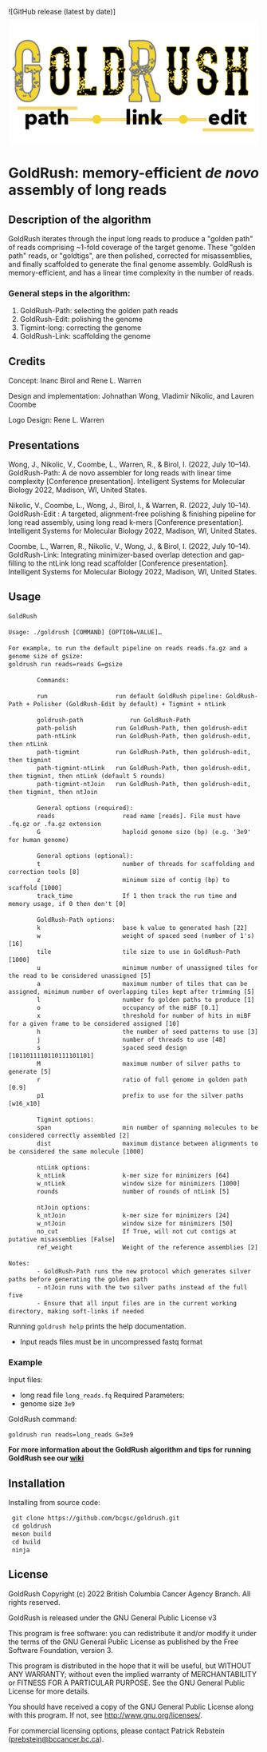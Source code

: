 ![GitHub release (latest by date)]


![Logo](https://github.com/bcgsc/GoldRush/blob/main/img/GoldRush-logo.png)

# GoldRush: memory-efficient _de novo_ assembly of long reads

## Description of the algorithm
GoldRush iterates through the input long reads to produce a "golden path" of reads comprising ~1-fold coverage of the target genome. These "golden path" reads, or "goldtigs", are then polished, corrected for misassemblies, and finally scaffolded to generate the final genome assembly. GoldRush is memory-efficient, and has a linear time complexity in the number of reads.


### General steps in the algorithm:
1. GoldRush-Path: selecting the golden path reads
2. GoldRush-Edit: polishing the genome
3. Tigmint-long: correcting the genome
4. GoldRush-Link: scaffolding the genome



## Credits
Concept: Inanc Birol and Rene L. Warren

Design and implementation: Johnathan Wong, Vladimir Nikolic, and Lauren Coombe

Logo Design: Rene L. Warren

## Presentations
Wong, J., Nikolic, V., Coombe, L., Warren, R., & Birol, I. (2022, July 10–14). GoldRush-Path: A de novo assembler for long reads with linear time complexity [Conference presentation]. Intelligent Systems for Molecular Biology 2022, Madison, WI, United States.  

Nikolic, V., Coombe, L., Wong, J., Birol, I., & Warren, R. (2022, July 10–14). GoldRush-Edit : A targeted, alignment-free polishing & finishing pipeline for long read assembly, using long read k-mers [Conference presentation]. Intelligent Systems for Molecular Biology 2022, Madison, WI, United States. 

Coombe, L., Warren, R., Nikolic, V., Wong, J., & Birol, I. (2022, July 10–14). GoldRush-Link: Integrating minimizer-based overlap detection and gap-filling to the ntLink long read scaffolder [Conference presentation]. Intelligent Systems for Molecular Biology 2022, Madison, WI, United States. 

## Usage
```
GoldRush

Usage: ./goldrush [COMMAND] [OPTION=VALUE]…

For example, to run the default pipeline on reads reads.fa.gz and a genome size of gsize:
goldrush run reads=reads G=gsize

        Commands:

        run                   run default GoldRush pipeline: GoldRush-Path + Polisher (GoldRush-Edit by default) + Tigmint + ntLink

        goldrush-path             run GoldRush-Path
        path-polish           run GoldRush-Path, then goldrush-edit
        path-ntLink           run GoldRush-Path, then goldrush-edit, then ntLink
        path-tigmint          run GoldRush-Path, then goldrush-edit, then tigmint
        path-tigmint-ntLink   run GoldRush-Path, then goldrush-edit, then tigmint, then ntLink (default 5 rounds)
        path-tigmint-ntJoin   run GoldRush-Path, then goldrush-edit, then tigmint, then ntJoin

        General options (required):
        reads                   read name [reads]. File must have .fq.gz or .fa.gz extension
        G                       haploid genome size (bp) (e.g. '3e9' for human genome)

        General options (optional):
        t                       number of threads for scaffolding and correction tools [8]
        z                       minimum size of contig (bp) to scaffold [1000]
        track_time              If 1 then track the run time and memory usage, if 0 then don't [0]

        GoldRush-Path options:
        k                       base k value to generated hash [22]
        w                       weight of spaced seed (number of 1's) [16]
        tile                    tile size to use in GoldRush-Path [1000]
        u                       minimum number of unassigned tiles for the read to be considered unassigned [5]
        a                       maximum number of tiles that can be assigned, minimum number of overlapping tiles kept after trimming [5]
        l                       number fo golden paths to produce [1]
        o                       occupancy of the miBF [0.1]
        x                       threshold for number of hits in miBF for a given frame to be considered assigned [10]
        h                       the number of seed patterns to use [3]
        j                       number of threads to use [48]
        s                       spaced seed design [1011011110110111101101]
        M                       maximum number of silver paths to generate [5]
        r                       ratio of full genome in golden path [0.9]
        p1                      prefix to use for the silver paths [w16_x10]

        Tigmint options:
        span                    min number of spanning molecules to be considered correctly assembled [2]
        dist                    maximum distance between alignments to be considered the same molecule [1000]

        ntLink options:
        k_ntLink                k-mer size for minimizers [64]
        w_ntLink                window size for minimizers [1000]
        rounds                  number of rounds of ntLink [5]

        ntJoin options:
        k_ntJoin                k-mer size for minimizers [24]
        w_ntJoin                window size for minimizers [50]
        no_cut                  If True, will not cut contigs at putative misassemblies [False]
        ref_weight              Weight of the reference assemblies [2]

Notes:
        - GoldRush-Path runs the new protocol which generates silver paths before generating the golden path
        - ntJoin runs with the two silver paths instead of the full five
        - Ensure that all input files are in the current working directory, making soft-links if needed
```

Running `goldrush help` prints the help documentation.

* Input reads files must be in uncompressed fastq format


### Example
Input files:
* long read file `long_reads.fq`
Required Parameters:
* genome size `3e9`

GoldRush command:
```
goldrush run reads=long_reads G=3e9
```

**For more information about the GoldRush algorithm and tips for running GoldRush see our [wiki](https://github.com/bcgsc/goldrush/wiki)** 

 ## Installation
  
 Installing from source code:
 ```
  git clone https://github.com/bcgsc/goldrush.git
  cd goldrush
  meson build
  cd build
  ninja
 ```

## License
GoldRush Copyright (c) 2022 British Columbia Cancer Agency Branch. All rights reserved.

GoldRush is released under the GNU General Public License v3

This program is free software: you can redistribute it and/or modify it under the terms of the GNU General Public License as published by the Free Software Foundation, version 3.

This program is distributed in the hope that it will be useful, but WITHOUT ANY WARRANTY; without even the implied warranty of MERCHANTABILITY or FITNESS FOR A PARTICULAR PURPOSE. See the GNU General Public License for more details.

You should have received a copy of the GNU General Public License along with this program. If not, see http://www.gnu.org/licenses/.

For commercial licensing options, please contact Patrick Rebstein (prebstein@bccancer.bc.ca).
